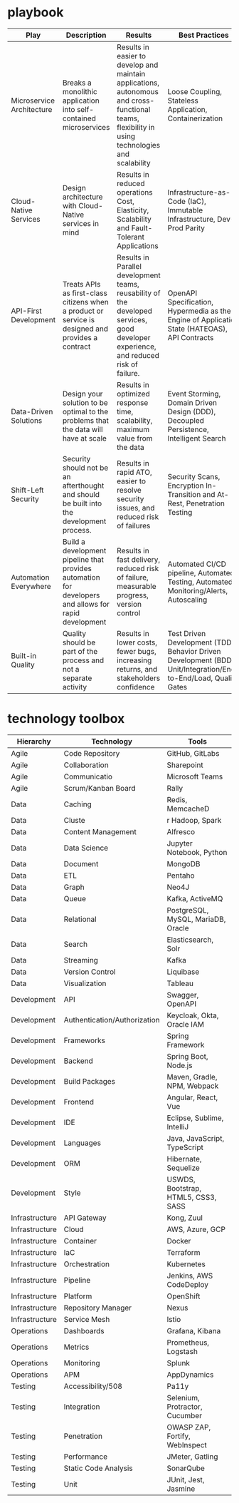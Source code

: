 # playbook

Play |	Description |	Results |	Best Practices
--- | --- | --- | ---
Microservice Architecture | Breaks a monolithic application into self-contained microservices |	Results in easier to develop and maintain applications, autonomous and cross-functional teams, flexibility in using technologies and scalability| Loose Coupling, Stateless Application, Containerization
Cloud-Native Services | Design architecture with Cloud-Native services in mind | Results in reduced operations Cost, Elasticity, Scalability and Fault-Tolerant Applications| Infrastructure-as-Code (IaC), Immutable Infrastructure, Dev-Prod Parity
API-First Development | Treats APIs as first-class citizens when a product or service is designed and provides a contract |	Results in Parallel development teams, reusability of the developed services, good developer experience, and reduced risk of failure. |	OpenAPI Specification, Hypermedia as the Engine of Application State (HATEOAS), API Contracts
Data-Driven Solutions | Design your solution to be optimal to the problems that the data will have at scale	| Results in optimized response time, scalability, maximum value from the data | Event Storming, Domain Driven Design (DDD), Decoupled Persistence, Intelligent Search
Shift-Left Security | Security should not be an afterthought and should be built into the development process. | Results in rapid ATO, easier to resolve security issues, and reduced risk of failures | Security Scans, Encryption In-Transition and At-Rest, Penetration Testing
Automation Everywhere | Build a development pipeline that provides automation for developers and allows for rapid development	| Results in fast delivery, reduced risk of failure, measurable progress, version control	| Automated CI/CD pipeline, Automated Testing, Automated Monitoring/Alerts, Autoscaling
Built-in Quality | Quality should be part of the process and not a separate activity |	Results in lower costs, fewer bugs, increasing returns, and stakeholders confidence	| Test Driven Development (TDD), Behavior Driven Development (BDD), Unit/Integration/End-to-End/Load, Quality Gates | Human-Centered Design	Provide an approach that makes for a better user experience, including making information accessible to all constituents | Results in customer-driven solutions, maximum accessibility, good user experience	| Best practices include 508 compliance, United States web design system, code scaffolding, complete documentation

# technology toolbox

Hierarchy |	Technology | Tools
--- | --- | ---
Agile |	Code Repository |	GitHub, GitLabs
Agile |	Collaboration |	Sharepoint
Agile |	Communicatio |	Microsoft Teams
Agile |	Scrum/Kanban Board |	Rally
Data |	Caching |	Redis, MemcacheD
Data |	Cluste |r	Hadoop, Spark
Data |	Content Management |	Alfresco
Data |	Data Science |	Jupyter Notebook, Python
Data |	Document |	MongoDB
Data |	ETL |	Pentaho
Data |	Graph |	Neo4J
Data |	Queue | Kafka, ActiveMQ
Data |	Relational |	PostgreSQL, MySQL, MariaDB, Oracle
Data |	Search |	Elasticsearch, Solr
Data |	Streaming |	Kafka
Data |	Version Control |	Liquibase
Data |	Visualization |	Tableau
Development |	API |	Swagger, OpenAPI
Development |	Authentication/Authorization |	Keycloak, Okta, Oracle IAM
Development |	Frameworks |	Spring Framework
Development |	Backend |	Spring Boot, Node.js
Development |	Build Packages |	Maven, Gradle, NPM, Webpack
Development |	Frontend |	Angular, React, Vue
Development |	IDE |	Eclipse, Sublime, IntelliJ
Development |	Languages |	Java, JavaScript, TypeScript
Development |	ORM | 	Hibernate, Sequelize
Development |	Style |	USWDS, Bootstrap, HTML5, CSS3, SASS
Infrastructure |	API Gateway |	Kong, Zuul
Infrastructure |	Cloud |	AWS, Azure, GCP
Infrastructure |	Container |	Docker
Infrastructure |	IaC |	Terraform
Infrastructure |	Orchestration |	Kubernetes
Infrastructure |	Pipeline |	Jenkins, AWS CodeDeploy
Infrastructure |	Platform |	OpenShift
Infrastructure |	Repository Manager |	Nexus
Infrastructure |	Service Mesh |	Istio
Operations |	Dashboards |	Grafana, Kibana
Operations |	Metrics |	Prometheus, Logstash
Operations |	Monitoring |	Splunk
Operations |	APM |	AppDynamics
Testing |	Accessibility/508 |	Pa11y
Testing |	Integration |	Selenium, Protractor, Cucumber
Testing |	Penetration |	OWASP ZAP, Fortify, WebInspect
Testing |	Performance |	JMeter, Gatling
Testing |	Static Code Analysis |	SonarQube
Testing |	Unit |	JUnit, Jest, Jasmine
